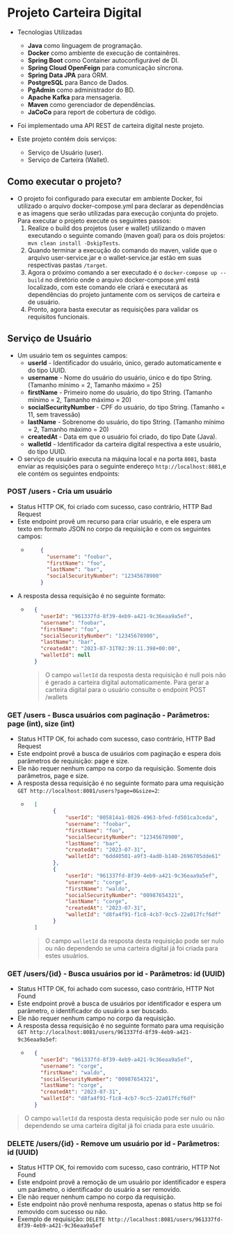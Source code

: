 # Projeto Carteira Digital

- Tecnologias Utilizadas
  - **Java** como linguagem de programação.
  - **Docker** como ambiente de execução de containêres. 
  - **Spring Boot** como Container autoconfigurável de DI.
  - **Spring Cloud OpenFeign** para comunicação síncrona.
  - **Spring Data JPA** para ORM.
  - **PostgreSQL** para Banco de Dados.
  - **PgAdmin** como administrador do BD.
  - **Apache Kafka** para mensageria.
  - **Maven** como gerenciador de dependências.
  - **JaCoCo** para report de cobertura de código.

- Foi implementado uma API REST de carteira digital neste projeto.
- Este projeto contém dois serviços:
  - Serviço de Usuário (user).
  - Serviço de Carteira (Wallet).

## Como executar o projeto?
- O projeto foi configurado para executar em ambiente Docker, foi utilizado o arquivo docker-compose.yml para declarar 
as dependências e as imagens que serão utilizadas para execução conjunta do projeto. Para executar o projeto execute os seguintes passos:
  1. Realize o build dos projetos (user e wallet) utilizando o maven executando o seguinte comando (maven goal) para os dois projetos: `mvn clean install -DskipTests`.
  2. Quando terminar a execução do comando do maven, valide que o arquivo user-service.jar e o wallet-service.jar estão em suas respectivas pastas `/target`.
  3. Agora o próximo comando a ser executado é o `docker-compose up --build` no diretório onde o arquivo docker-compose.yml está localizado, com este comando ele criará e executará as dependências do projeto juntamente com os serviços de carteira e de usuário.
  4. Pronto, agora basta executar as requisições para validar os requisitos funcionais.

## Serviço de Usuário
- Um usuário tem os seguintes campos:
  - **userId** - Identificador do usuário, único, gerado automaticamente e do tipo UUID.
  - **username** - Nome do usuário do usuário, único e do tipo String. (Tamanho mínimo = 2, Tamanho máximo = 25)
  - **firstName** - Primeiro nome do usuário, do tipo String. (Tamanho mínimo = 2, Tamanho máximo = 20)
  - **socialSecurityNumber** - CPF do usuário, do tipo String. (Tamanho = 11, sem travessão)
  - **lastName** - Sobrenome do usuário, do tipo String. (Tamanho mínimo = 2, Tamanho máximo = 20)
  - **createdAt** - Data em que o usuário foi criado, do tipo Date (Java).
  - **walletId** - Identificador da carteira digital respectiva a este usuário, do tipo UUID.
- O serviço de usuário executa na máquina local e na porta `8081`, basta enviar as requisições para o seguinte endereço `http://localhost:8081`,e ele contém os seguintes endpoints:
### POST /users - Cria um usuário
- Status HTTP OK, foi criado com sucesso, caso contrário, HTTP Bad Request 
- Este endpoint provê um recurso para criar usuário, e ele espera um texto em formato JSON no corpo da requisição e com os seguintes campos:
  - ```json
        {
          "username": "foobar",
          "firstName": "foo",
          "lastName": "bar",
          "socialSecurityNumber": "12345678900"
        }
    ``` 
- A resposta dessa requisição é no seguinte formato:
  - ```json
      {
        "userId": "961337fd-8f39-4eb9-a421-9c36eaa9a5ef",
        "username": "foobar",
        "firstName": "foo",
        "socialSecurityNumber": "12345678900",
        "lastName": "bar",
        "createdAt": "2023-07-31T02:39:11.398+00:00",
        "walletId": null
      }
      ``` 
    > O campo `walletId` da resposta desta requisição é null pois não é gerado a carteira digital automaticamente. Para gerar a carteira digital para o usuário consulte o endpoint POST /wallets

### GET /users - Busca usuários com paginação - Parâmetros: page (int), size (int)
- Status HTTP OK, foi achado com sucesso, caso contrário, HTTP Bad Request
- Este endpoint provê a busca de usuários com paginação e espera dois parâmetros de requisição: page e size. 
- Ele não requer nenhum campo na corpo da requisição. Somente dois parâmetros, page e size.
- A resposta dessa requisição é no seguinte formato para uma requisição `GET http://localhost:8081/users?page=0&size=2`:
  - ```json
      [
            {
                "userId": "005814a1-0826-4963-bfed-fd501ca3ceda",
                "username": "foobar",
                "firstName": "foo",
                "socialSecurityNumber": "12345678900",
                "lastName": "bar",
                "createdAt": "2023-07-31",
                "walletId": "6dd40501-a9f3-4ad0-b140-2696705dde61"
            },
            {
                "userId": "961337fd-8f39-4eb9-a421-9c36eaa9a5ef",
                "username": "corge",
                "firstName": "waldo",
                "socialSecurityNumber": "00987654321",
                "lastName": "corge",
                "createdAt": "2023-07-31",
                "walletId": "d8fa4f91-f1c8-4cb7-9cc5-22a017fcf6df"
            }
      ]
    ```
    > O campo `walletId` da resposta desta requisição pode ser nulo ou não dependendo se uma carteira digital já foi criada para estes usuários. 

### GET /users/{id} - Busca usuários por id - Parâmetros: id (UUID)
- Status HTTP OK, foi achado com sucesso, caso contrário, HTTP Not Found
- Este endpoint provê a busca de usuários por identificador e espera um parâmetro, o identificador do usuário a ser buscado. 
- Ele não requer nenhum campo no corpo da requisição.
- A resposta dessa requisição é no seguinte formato para uma requisição `GET http://localhost:8081/users/961337fd-8f39-4eb9-a421-9c36eaa9a5ef`:
  - ```json
      {
        "userId": "961337fd-8f39-4eb9-a421-9c36eaa9a5ef",
        "username": "corge",
        "firstName": "waldo",
        "socialSecurityNumber": "00987654321",
        "lastName": "corge",
        "createdAt": "2023-07-31",
        "walletId": "d8fa4f91-f1c8-4cb7-9cc5-22a017fcf6df"
      }
    ```
> O campo `walletId` da resposta desta requisição pode ser nulo ou não dependendo se uma carteira digital já foi criada para este usuário.

### DELETE /users/{id} - Remove um usuário por id - Parâmetros: id (UUID)
- Status HTTP OK, foi removido com sucesso, caso contrário, HTTP Not Found
- Este endpoint provê a remoção de um usuário por identificador e espera um parâmetro, o identificador do usuário a ser removido.
- Ele não requer nenhum campo no corpo da requisição.
- Este endpoint não provê nenhuma resposta, apenas o status http se foi removido com sucesso ou não.
- Exemplo de requisição: `DELETE http://localhost:8081/users/961337fd-8f39-4eb9-a421-9c36eaa9a5ef`

